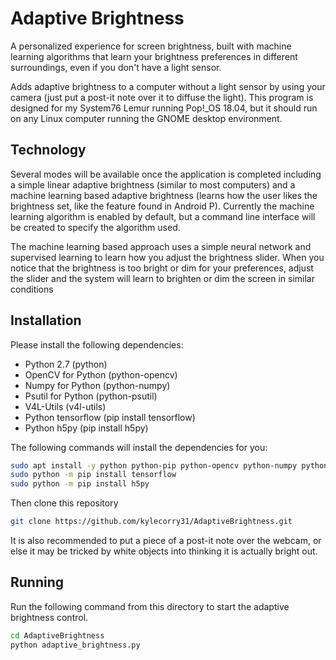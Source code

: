 # Adaptive Brightness
A personalized experience for screen brightness, built with machine learning algorithms that learn your brightness preferences in different surroundings, even if you don't have a light sensor.

Adds adaptive brightness to a computer without a light sensor by using your camera (just put a post-it note over it to diffuse the light). This program is designed for my System76 Lemur running Pop!\_OS 18.04, but it should run on any Linux computer running the GNOME desktop environment.

## Technology
Several modes will be available once the application is completed including a simple linear adaptive brightness (similar to most computers) and a machine learning based adaptive brightness (learns how the user likes the brightness set, like the feature found in Android P). Currently the machine learning algorithm is enabled by default, but a command line interface will be created to specify the algorithm used.

The machine learning based approach uses a simple neural network and supervised learning to learn how you adjust the brightness slider. When you notice that the brightness is too bright or dim for your preferences, adjust the slider and the system will learn to brighten or dim the screen in similar conditions

## Installation
Please install the following dependencies:
* Python 2.7 (python)
* OpenCV for Python (python-opencv)
* Numpy for Python (python-numpy)
* Psutil for Python (python-psutil)
* V4L-Utils (v4l-utils)
* Python tensorflow (pip install tensorflow)
* Python h5py (pip install h5py)

The following commands will install the dependencies for you:
```bash
sudo apt install -y python python-pip python-opencv python-numpy python-psutil v4l-utils
sudo python -m pip install tensorflow
sudo python -m pip install h5py
```

Then clone this repository
```bash
git clone https://github.com/kylecorry31/AdaptiveBrightness.git
```

It is also recommended to put a piece of a post-it note over the webcam, or else it may be tricked by white objects into thinking it is actually bright out.

## Running
Run the following command from this directory to start the adaptive brightness control.
```bash
cd AdaptiveBrightness
python adaptive_brightness.py
```
